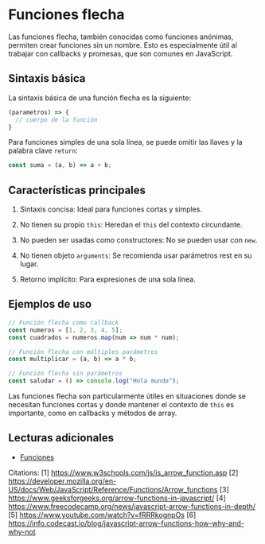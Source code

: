 # Funciones flecha

Las funciones flecha, también conocidas como funciones anónimas, permiten crear funciones sin un nombre. Esto es especialmente útil al trabajar con callbacks y promesas, que son comunes en JavaScript.

## Sintaxis básica

La sintaxis básica de una función flecha es la siguiente:

```javascript
(parametros) => { 
  // cuerpo de la función
}
```

Para funciones simples de una sola línea, se puede omitir las llaves y la palabra clave `return`:

```javascript
const suma = (a, b) => a + b;
```

## Características principales

1. Sintaxis concisa: Ideal para funciones cortas y simples.

2. No tienen su propio `this`: Heredan el `this` del contexto circundante.

3. No pueden ser usadas como constructores: No se pueden usar con `new`.

4. No tienen objeto `arguments`: Se recomienda usar parámetros rest en su lugar.

5. Retorno implícito: Para expresiones de una sola línea.

## Ejemplos de uso

```javascript
// Función flecha como callback
const numeros = [1, 2, 3, 4, 5];
const cuadrados = numeros.map(num => num * num);

// Función flecha con múltiples parámetros
const multiplicar = (a, b) => a * b;

// Función flecha sin parámetros
const saludar = () => console.log("Hola mundo");
```

Las funciones flecha son particularmente útiles en situaciones donde se necesitan funciones cortas y donde mantener el contexto de `this` es importante, como en callbacks y métodos de array.

## Lecturas adicionales

- [Funciones](https://developer.mozilla.org/es/docs/Glossary/Function)

Citations:
[1] https://www.w3schools.com/js/js_arrow_function.asp
[2] https://developer.mozilla.org/en-US/docs/Web/JavaScript/Reference/Functions/Arrow_functions
[3] https://www.geeksforgeeks.org/arrow-functions-in-javascript/
[4] https://www.freecodecamp.org/news/javascript-arrow-functions-in-depth/
[5] https://www.youtube.com/watch?v=fRRRkognpOs
[6] https://info.codecast.io/blog/javascript-arrow-functions-how-why-and-why-not

